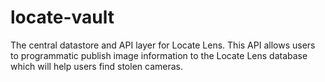# locate-vault
The central datastore and API layer for Locate Lens.  This API allows users to programmatic publish image information to the Locate Lens database which will help users find stolen cameras.
